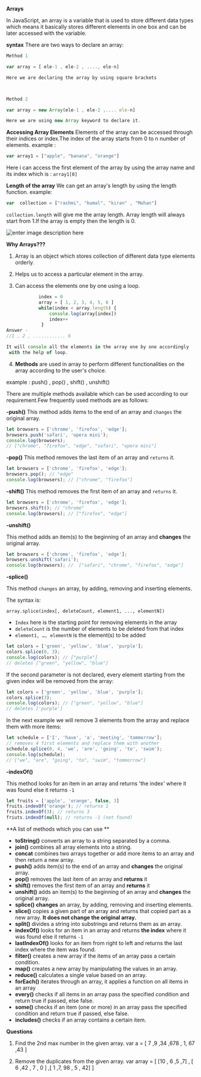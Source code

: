 **Arrays**

In JavaScript, an array is a variable that is used to store different data types which means it basically stores different elements in one box and can be later accessed with the variable.

**syntax**
There are two ways to declare an array:
```js
Method 1

var array = [ ele-1 , ele-2 , ...., ele-n]

Here we are declaring the array by using square brackets 



Method 2

var array = new Array(ele-1 , ele-2 ,.... ele-n]

Here we are using new Array keyword to declare it.

```

**Accessing Array Elements**
Elements of the array can be accessed through their indices or index.The index of the array starts from 0 to n number of elements.
 example :
 ```js
 var array1 = ["apple", "banana", "orange"]
 ```
 Here i can access the first element of the array by using the array name and its index which is : `array1[0]`

**Length of the array**
We can get  an array's length by using the length function.
example:
```js
var  collection = ["rashmi", "komal", "kiran" , "Mohan"]
``` 
`collection.length` will give me the array length.
Array length will always start from 1.If the array is empty then the length is 0.


![enter image description here](https://www.sitesbay.com/cpp/images/cpp-array.png)



**Why Arrays???**
1. Array is an object which stores collection of different data type elements orderly.

2. Helps us to access a particular element in the array.

3. Can access the elements one by one using a loop.
```javascript
			index = 0
			array = [ 1, 2, 3, 4, 5, 6 ]
            while(index < array.length) {
		        console.log(array[index])
		        index++
			 }  
Answer -
//1 , 2 , ............ 6 

It will console all the elements in the array one by one accordingly
 with the help of loop.
```


4. **Methods** are used in array to perform different functionalities on the array according to the user's choice.

example : push() , pop() , shift() , unshift()

There are multiple methods available which can be used according to our requirement.Few frequently used methods are as follows:

**-push()**
This method adds items to the end of an array and  `changes`  the original array.
```javascript
let browsers = ['chrome', 'firefox', 'edge'];
browsers.push('safari', 'opera mini');
console.log(browsers); 
// ["chrome", "firefox", "edge", "safari", "opera mini"]

```


**-pop()**
This method removes the last item of an array and  `returns`  it.

```javascript
let browsers = ['chrome', 'firefox', 'edge'];
browsers.pop(); // "edge"
console.log(browsers); // ["chrome", "firefox"]
```

**-shift()**
This method removes the first item of an array and  `returns` it.

```javascript
let browsers = ['chrome', 'firefox', 'edge'];
browsers.shift(); // "chrome"
console.log(browsers); // ["firefox", "edge"]
```

**-unshift()**

This method adds an item(s) to the beginning of an array and  ****changes****  the original array.

```javascript
let browsers = ['chrome', 'firefox', 'edge'];
browsers.unshift('safari');
console.log(browsers); //  ["safari", "chrome", "firefox", "edge"]
```

**-splice()**

This  method  `changes`  an array, by adding, removing and inserting elements.

The syntax is:

```
array.splice(index[, deleteCount, element1, ..., elementN])
```

-   `Index`  here is the starting point for removing elements in the array
-   `deleteCount` is the number of elements to be deleted from that index
-   `element1, …, elementN` is the element(s) to be added

```javascript
let colors = ['green', 'yellow', 'blue', 'purple'];
colors.splice(0, 3);
console.log(colors); // ["purple"]
// deletes ["green", "yellow", "blue"]
```

If the second parameter is not declared, every element starting from the given index will be removed from the array:

```javascript
let colors = ['green', 'yellow', 'blue', 'purple'];
colors.splice(3);
console.log(colors); // ["green", "yellow", "blue"]
// deletes ['purple']
```
In the next example we will remove 3 elements from the array and replace them with more items:

```javascript
let schedule = ['I', 'have', 'a', 'meeting', 'tommorrow'];
// removes 4 first elements and replace them with another
schedule.splice(0, 4, 'we', 'are', 'going', 'to', 'swim');
console.log(schedule); 
// ["we", "are", "going", "to", "swim", "tommorrow"]
```

**-indexOf()**

This method looks for an item in an array and returns  'the index'  where it was found else it returns  `-1`

```javascript
let fruits = ['apple', 'orange', false, 3]
fruits.indexOf('orange'); // returns 1
fruits.indexOf(3); // returns 3
friuts.indexOf(null); // returns -1 (not found)
```

**A list of methods which you can use **
-   ****toString()**** converts an array to a string separated by a comma.
-   ****join()**** combines all array elements into a string.
-   ****concat****  combines two arrays together or add more items to an array and then return a new array.
-   ****push()****  adds item(s) to the end of an array and  ****changes****  the original array.
-   ****pop()****  removes the last item of an array and  ****returns****  it
-   ****shift()****  removes the first item of an array and  ****returns****  it
-   ****unshift()****  adds an item(s) to the beginning of an array and  ****changes****  the original array.
-   ****splice()****  ****changes****  an array, by adding, removing and inserting elements.
-   ****slice()****  copies  a given part of an array and returns that copied part as a new array.  ****It does not change the original array.****
-   ****split()****  divides a string into substrings and returns them as an array.
-   ****indexOf()****  looks for an item in an array and returns  ****the index****  where it was found else it returns  `-1`
-   ****lastIndexOf()****  looks for an item from right to left and returns the last index where the item was found.
-   ****filter()****  creates a new array if the items of an array pass a certain condition.
-   ****map()****  creates a new array by manipulating the values in an array.
-   ****reduce()****  calculates a single value based on an array.
-   ****forEach()****  iterates through an array, it applies a function on all items in an array
-   ****every()****  checks if all items in an array pass the specified condition and return true if passed, else false.
-   ****some()**** checks if an item (one or more) in an array pass the specified condition and return true if passed, else false.
-   ****includes()****  checks if an array contains a certain item.


**Questions**
1. Find the 2nd max number in the given array.
	var a = [ 7 ,9 ,34 ,678 , 1, 67 ,43 ]

2. Remove the duplicates from the given array.
var array = [ [10 , 6 ,5 ,7] , [ 6 ,42 , 7 , 0 ] ,[ 1 ,7, 98 , 5 , 42] ]


